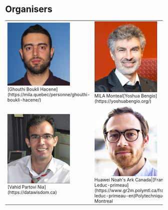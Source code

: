 # Organisers

<table>
 <tr>
    <td>  
      <img src="/orginisers_pictures/UserImage.jpg" alt="Ghouthi Boukli Hacene" width="200"/>
     <br>
      [Ghouthi Boukli Hacene](https://mila.quebec/personne/ghouthi-boukli-hacene/)
   </td>
    <td>  
     <img src="/orginisers_pictures/Yoshua_bengio.jpeg" alt="Yoshua Bengio" width="200" />
      <br>
      MILA Monteal[Yoshua Bengio](https://yoshuabengio.org/)
 
   </td>
   <td>  
    <img src="/orginisers_pictures/goncalo.jpeg" alt="Gonçalo Mordido" width="200" />
    <br>
    MILA Montreal[Gonçalo Mordido]() Polytechnique Montrea
   </td>
  </tr> 
  <tr>
    <td>  
     <img src="/orginisers_pictures/vahid_photo.png" alt="Vahid Partovi Nia‬" width="200"/>
     <br>
   [Vahid Partovi Nia](https://datawisdom.ca)
   </td>
    <td>  
      <img src="/orginisers_pictures/leduc-primeau-francois.jpg" alt="François Leduc-primeau" width="200"/>
 </br>
      Huawei Noah's Ark Canada|[François Leduc-primeau](https://www.gr2m.polymtl.ca/francois-leduc-primeau-en)Polytechnique Montreal
   </td>
   <td>  
    <img src="/orginisers_pictures/JG1.jpg" alt="Julie Grollier" width="200" height="250"/>
 <br>
   [Julie Grollier](http://julie.grollier.free.fr)
   CNRS, Thales
   </td>
  </tr>
</table>






